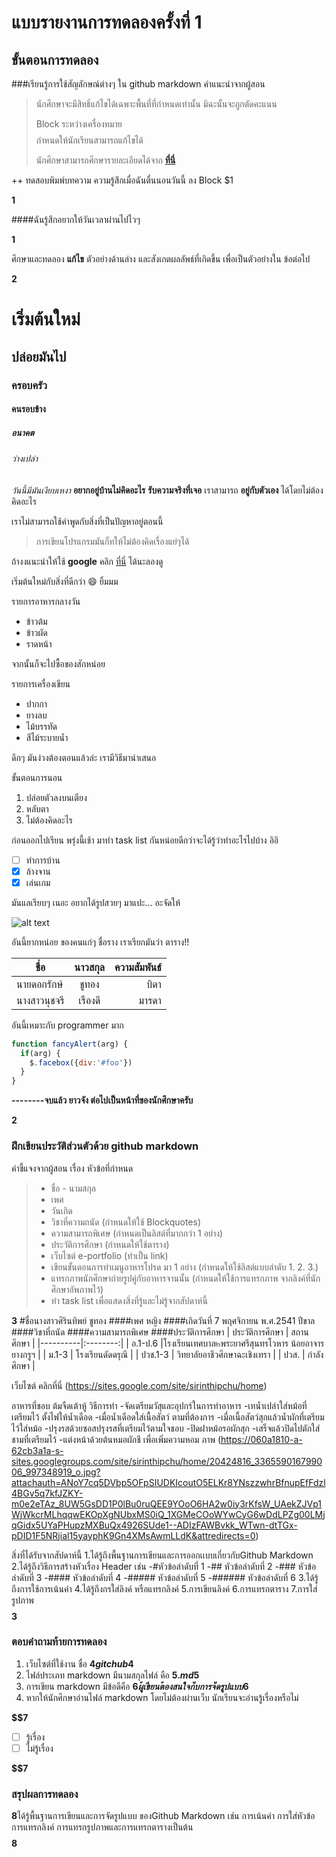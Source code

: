 # แบบรายงานการทดลองครั้งที่ 1

## ขั้นตอนการทดลอง

###เรียนรู้การใช้สัญลักษณ์ต่างๆ ใน github markdown
คำแนะนำจากผู้สอน
> นักศึกษาจะมีสิทธิ์แก้ไขได้เฉพาะพื้นที่ที่กำหนดเท่านั้น มิฉะนั้นจะถูกตัดคะแนน
> 
> Block ระหว่างเครื่องหมาย $$$$ กำหนดให้นักเรียนสามารถแก้ไขได้
> 
> นักศึกษาสามารถศึกษารายละเอียดได้จาก **[ที่นี่](https://ankworld.github.io/2017-10-3-How_to_Write_Github_Markdown.html)**

++ ทดสอบพิมพ์บทความ ความรู้สึกเมื่อฉันตื่นนอนวันนี้ ลง Block $1

**$$$$1**

####ฉันรู้สึกอยากให้วันเวลาผ่านไปไวๆ

**$$$$1**

ศึกษาและทดลอง **แก้ไข** ตัวอย่างด้านล่าง และสังเกตผลลัพธ์ที่เกิดขึ้น เพื่อเป็นตัวอย่างใน ข้อต่อไป

**$$$$2**

# เริ่มต้นใหม่
## ปล่อยมันไป
### ครอบครัว
#### คนรอบข้าง
##### อนาคต
###### ว่างเปล่า

_วันนี้มีมันเงียบเหงา_
**อยากอยู่บ้านไม่คิดอะไร**
**รับความจริงที่เจอ**
เราสามารถ **อยู่กับตัวเอง** ได้โดยไม่ต้องคิดอะไร

เราไม่สามารถใช้คำพูดกับสิ่งที่เป็นปัญหาอยู่ตอนนี้
> การเขียนโปรแกรมมันก็ทให้ไม่ต้องคิดเรื่องแย่ๆได้

ถ้างงแนะนำให้ใช้ **google** คลิก [ที่นี่](https://www.google.co.th) ได้นะลองดู

เริ่มต้นใหม่กับสิ่งที่ดีกว่า :smile: ยิ้มมม

รายการอาหารกลางวัน
- ข้าวต้ม
- ข้าวผัด
- ราดหน้า

จากนั้นก็จะไปซื้อของสักหน่อย

รายการเครื่องเขียน
* ปากกา
* ยางลบ
* ไม้บรรทัด
* สีไม้ระบายน้ำ

ดึกๆ มันง่วงต้องตอนแล้วล่ะ เรามีวิธีมานำเสนอ

ขั้นตอนการนอน
1. ปล่อยตัวลงบนเตียง
2. หลับตา
3. ไม่ต้องคิดอะไร

ก่อนออกไปเรียน พรุ่งนี้เช้า มาทำ task list กันหน่อยดีกว่าจะได้รู้ว่าทำอะไรไปบ้าง อิอิ

- [ ] ทำการบ้าน
- [x] ล้างจาน
- [x] เล่นเกม

มันแลเรียบๆ เนอะ อยากได้รูปสวยๆ มาแปะ... อะจัดให้

![alt text](http://s4.favim.com/orig/50/art-beautiful-black-and-white-butterfly-fly-Favim.com-460622.jpg)

อันนี้ยากหน่อย ของคนแก่ๆ ชื่อราง เราเรียกมันว่า ตาราง!!

|    ชื่อ    |  นาวสกุล  |ความสัมพันธ์|
|----------|:--------:|---------:|
|นายดอกรักษ์ |    ชูทอง |   บิดา    |
|นางสาวนุชจรี |   เรืองดี  |   มารดา  |

อันนี้เหมาะกับ programmer มาก

```javascript
function fancyAlert(arg) {
  if(arg) {
    $.facebox({div:'#foo'})
  }
}
```

**--------จบแล้ว ยาวจัง ต่อไปเป็นหน้าที่ของนักศึกษาครับ**

**$$$$2**


### ฝึกเขียนประวัติส่วนตัวด้วย github markdown
คำชี้แจงจากผู้สอน เรื่อง หัวข้อที่กำหนด
> - ชื่อ - นามสกุล
> - เพศ
> - วันเกิด
> - วิชาที่ความถนัด (กำหนดให้ใช้ Blockquotes)
> - ความสามารถพิเศษ (กำหนดเป็นลิสต์ที่มากกว่า 1 อย่าง)
> - ประวัติการศึกษา (กำหนดให้ใช้ตาราง)
> - เว็บไซต์ e-portfolio (ทำเป็น link)
> - เขียนขั้นตอนการทำเมนูอาหารโปรด มา 1 อย่าง (กำหนดให้ใช้ลิสต์แบบลำดับ 1. 2. 3.)
> - แทรกภาพนักศึกษาถ่ายรูปคู่กับอาหารจานนั้น (กำหนดให้ใช้การแทรกภาพ จากลิงค์ที่นักศึกษาอัพภาพไว้)
> - ทำ task list เพื่อแสดงสิ่งที่รู้และไม่รู้จากสัปดาห์นี้

**$$$$3**
#ชื่อนางสาวศิรินทิพย์ ชูทอง
####เพศ หญิง
####เกิดวันที่ 7 พฤศจิกายน พ.ศ.2541 ปีขาล
####วิชาที่ถนัด
####ความสามารถพิเศษ
####ประวัติการศึกษา
 | ประวัติการศึกษา | สถานศึกษา |
 |----------|:--------:|
 |  อ.1-ป.6 |โรงเรียนเทศบาล๒พระยาศรีสุนทรโวหาร น้อยอาจารยางกรูฯ |
 |  ม.1-3   |  โรงเรียนดัดดรุณี  |
 |  ปวช.1-3   |  วิทยาลัยอาชีวศึกษาฉะเชิงเทรา  |
 |  ปวส.  |  กำลังศึกษา  |
 
 เว็บไซต์ คลิกที่นี่ (https://sites.google.com/site/sirinthipchu/home) 
 
 อาหารที่ชอบ ต้มจืดเต้าหู้
  วิธีการทำ
  -จัดเตรียมวัสุและอุปกร์ในการทำอาหาร
  -เทน้ำเปล่าใส่หม้อที่เตรียมไว้ ตั้งไฟให้น้ำเดือด
  -เมื่อน้ำเดือดใส่เนื้อสัตว์ ตามที่ต้องการ
  -เมื่อเนื้อสัตว์สุกแล้วน้ำผักที่เตรียมไว้ใส่หม้อ
  -ปรุงรสด้วยซอสปรุงรสที่เตรียมไว้ตามใจชอบ
  -ปิดฝาหม้อรอผักสุก
  -เสร็จแล้วปิดไปตักใส่ชามที่เตรียมไว้
  -แต่งหน้าด้วยต้นหมอผักชี เพื่อเพิ่มความหอม
 ภาพ
 (https://060a1810-a-62cb3a1a-s-sites.googlegroups.com/site/sirinthipchu/home/20424816_336559016799006_997348919_o.jpg?attachauth=ANoY7cq5DVbp5OFpSIUDKIcoutO5ELKr8YNszzwhrBfnupEfFdzl4BGv5q7kfJZKY-m0e2eTAz_8UW5GsDD1P0lBu0ruQEE9YOoO6HA2w0iy3rKfsW_UAekZJVp1WjWkcrMLhqqwEKOpXgNUbxMS0iQ_1XGMeCOoWYwCyG6wDdLPZg00LMjqGidx5UYaPHupzMXBuQx4926SUde1--ADIzFAWBvkk_WTwn-dtTGx-pDID1F5NRjial15yayphK9Gn4XMsAwmLLdK&attredirects=0)
 
 สิ่งที่ได้รับจากสัปดาห์นี้
1.ได้รู้ถึงพื้นฐานการเขียนและการออกเเบบเกี่ยวกับGithub Markdown
2.ได้รู้ถึงวิธีการสร้างหัวเรื่อง Header เช่น
  -#หัวข้อลำดับที่ 1
  -## หัวข้อลำดับที่ 2
  -### หัวข้อลำดับที่ 3
  -#### หัวข้อลำดับที่ 4
  -##### หัวข้อลำดับที่ 5
  -###### หัวข้อลำดับที่ 6
3.ได้รู้ถึงการใช้การเน้นคำ
4.ได้รู้ถึงกรใส่ลิงค์ หรือแทรกลิงค์
5.การเขียนลิงค์
6.การแทรกตาราง
7.การใส่รูปภาพ
**$$$$3**

### ตอบคำถามท้ายการทดลอง

1. เว็บไซต์ที่ใช้งาน ชื่อ **$4  gitchub  4$**
2. ไฟล์ประเภท markdown มีนามสกุลไฟล์ คือ **$5 .md  5$**
3. การเขียน markdown มีข้อดีคือ **$6 ผู้เขียนต้องสนใจกับการจัดรูปแบบ  6$** 
4. หากให้นักศึกษาอ่านไฟล์ markdown โดยไม่ต้องผ่านเว็บ นักเรียนจะอ่านรู้เรื่องหรือไม่ 

**$$7** 

- [ ] รู้เรื่อง  
- [ ] ไม่รู้เรื่อง

**$$7** 

### สรุปผลการทดลอง

**$$$$8**ได้รู้พื้นฐานการเขียนและการจัดรูปแบบ ของGithub Markdown เช่น การเน้นคำ การใส่หัวข้อ การแทรกลิงค์ การแทรกรูปภาพและการแทรกตารางเป็นต้น
**$$$$8**
